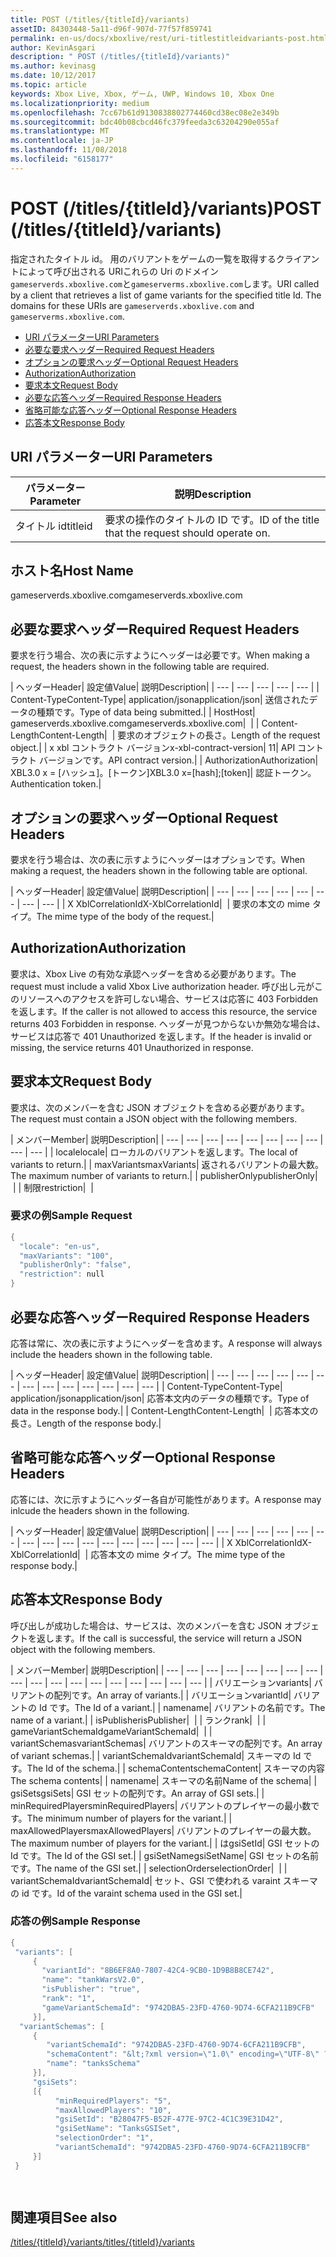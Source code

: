 ```yaml
---
title: POST (/titles/{titleId}/variants)
assetID: 84303448-5a11-d96f-907d-77f57f859741
permalink: en-us/docs/xboxlive/rest/uri-titlestitleidvariants-post.html
author: KevinAsgari
description: " POST (/titles/{titleId}/variants)"
ms.author: kevinasg
ms.date: 10/12/2017
ms.topic: article
keywords: Xbox Live, Xbox, ゲーム, UWP, Windows 10, Xbox One
ms.localizationpriority: medium
ms.openlocfilehash: 7cc67b61d9130838802774460cd38ec08e2e349b
ms.sourcegitcommit: bdc40b08cbcd46fc379feeda3c63204290e055af
ms.translationtype: MT
ms.contentlocale: ja-JP
ms.lasthandoff: 11/08/2018
ms.locfileid: "6158177"
---
```

# <a name="post-titlestitleidvariants"></a><span data-ttu-id="58cda-104">POST (/titles/{titleId}/variants)</span><span class="sxs-lookup"><span data-stu-id="58cda-104">POST (/titles/{titleId}/variants)</span></span>
<span data-ttu-id="58cda-105">指定されたタイトル id。 用のバリアントをゲームの一覧を取得するクライアントによって呼び出される URIこれらの Uri のドメイン`gameserverds.xboxlive.com`と`gameserverms.xboxlive.com`します。</span><span class="sxs-lookup"><span data-stu-id="58cda-105">URI called by a client that retrieves a list of game variants for the specified title Id. The domains for these URIs are `gameserverds.xboxlive.com` and `gameserverms.xboxlive.com`.</span></span>
 
  * [<span data-ttu-id="58cda-106">URI パラメーター</span><span class="sxs-lookup"><span data-stu-id="58cda-106">URI Parameters</span></span>](#ID4EZ)
  * [<span data-ttu-id="58cda-107">必要な要求ヘッダー</span><span class="sxs-lookup"><span data-stu-id="58cda-107">Required Request Headers</span></span>](#ID4EIB)
  * [<span data-ttu-id="58cda-108">オプションの要求ヘッダー</span><span class="sxs-lookup"><span data-stu-id="58cda-108">Optional Request Headers</span></span>](#ID4EED)
  * [<span data-ttu-id="58cda-109">Authorization</span><span class="sxs-lookup"><span data-stu-id="58cda-109">Authorization</span></span>](#ID4E3D)
  * [<span data-ttu-id="58cda-110">要求本文</span><span class="sxs-lookup"><span data-stu-id="58cda-110">Request Body</span></span>](#ID4EEE)
  * [<span data-ttu-id="58cda-111">必要な応答ヘッダー</span><span class="sxs-lookup"><span data-stu-id="58cda-111">Required Response Headers</span></span>](#ID4ELF)
  * [<span data-ttu-id="58cda-112">省略可能な応答ヘッダー</span><span class="sxs-lookup"><span data-stu-id="58cda-112">Optional Response Headers</span></span>](#ID4EMG)
  * [<span data-ttu-id="58cda-113">応答本文</span><span class="sxs-lookup"><span data-stu-id="58cda-113">Response Body</span></span>](#ID4EEH)
 
<a id="ID4EZ"></a>

 
## <a name="uri-parameters"></a><span data-ttu-id="58cda-114">URI パラメーター</span><span class="sxs-lookup"><span data-stu-id="58cda-114">URI Parameters</span></span>
 
| <span data-ttu-id="58cda-115">パラメーター</span><span class="sxs-lookup"><span data-stu-id="58cda-115">Parameter</span></span>| <span data-ttu-id="58cda-116">説明</span><span class="sxs-lookup"><span data-stu-id="58cda-116">Description</span></span>| 
| --- | --- | 
| <span data-ttu-id="58cda-117">タイトル id</span><span class="sxs-lookup"><span data-stu-id="58cda-117">titleid</span></span>| <span data-ttu-id="58cda-118">要求の操作のタイトルの ID です。</span><span class="sxs-lookup"><span data-stu-id="58cda-118">ID of the title that the request should operate on.</span></span>| 
  
<a id="ID5EG"></a>

 
## <a name="host-name"></a><span data-ttu-id="58cda-119">ホスト名</span><span class="sxs-lookup"><span data-stu-id="58cda-119">Host Name</span></span>

<span data-ttu-id="58cda-120">gameserverds.xboxlive.com</span><span class="sxs-lookup"><span data-stu-id="58cda-120">gameserverds.xboxlive.com</span></span>
 
<a id="ID4EIB"></a>

 
## <a name="required-request-headers"></a><span data-ttu-id="58cda-121">必要な要求ヘッダー</span><span class="sxs-lookup"><span data-stu-id="58cda-121">Required Request Headers</span></span>
 
<span data-ttu-id="58cda-122">要求を行う場合、次の表に示すようにヘッダーは必要です。</span><span class="sxs-lookup"><span data-stu-id="58cda-122">When making a request, the headers shown in the following table are required.</span></span>
 
| <span data-ttu-id="58cda-123">ヘッダー</span><span class="sxs-lookup"><span data-stu-id="58cda-123">Header</span></span>| <span data-ttu-id="58cda-124">設定値</span><span class="sxs-lookup"><span data-stu-id="58cda-124">Value</span></span>| <span data-ttu-id="58cda-125">説明</span><span class="sxs-lookup"><span data-stu-id="58cda-125">Description</span></span>| 
| --- | --- | --- | --- | --- | 
| <span data-ttu-id="58cda-126">Content-Type</span><span class="sxs-lookup"><span data-stu-id="58cda-126">Content-Type</span></span>| <span data-ttu-id="58cda-127">application/json</span><span class="sxs-lookup"><span data-stu-id="58cda-127">application/json</span></span>| <span data-ttu-id="58cda-128">送信されたデータの種類です。</span><span class="sxs-lookup"><span data-stu-id="58cda-128">Type of data being submitted.</span></span>| 
| <span data-ttu-id="58cda-129">Host</span><span class="sxs-lookup"><span data-stu-id="58cda-129">Host</span></span>| <span data-ttu-id="58cda-130">gameserverds.xboxlive.com</span><span class="sxs-lookup"><span data-stu-id="58cda-130">gameserverds.xboxlive.com</span></span>|  | 
| <span data-ttu-id="58cda-131">Content-Length</span><span class="sxs-lookup"><span data-stu-id="58cda-131">Content-Length</span></span>|  | <span data-ttu-id="58cda-132">要求のオブジェクトの長さ。</span><span class="sxs-lookup"><span data-stu-id="58cda-132">Length of the request object.</span></span>| 
| <span data-ttu-id="58cda-133">x xbl コントラクト バージョン</span><span class="sxs-lookup"><span data-stu-id="58cda-133">x-xbl-contract-version</span></span>| <span data-ttu-id="58cda-134">1</span><span class="sxs-lookup"><span data-stu-id="58cda-134">1</span></span>| <span data-ttu-id="58cda-135">API コントラクト バージョンです。</span><span class="sxs-lookup"><span data-stu-id="58cda-135">API contract version.</span></span>| 
| <span data-ttu-id="58cda-136">Authorization</span><span class="sxs-lookup"><span data-stu-id="58cda-136">Authorization</span></span>| <span data-ttu-id="58cda-137">XBL3.0 x = [ハッシュ]。[トークン]</span><span class="sxs-lookup"><span data-stu-id="58cda-137">XBL3.0 x=[hash];[token]</span></span>| <span data-ttu-id="58cda-138">認証トークン。</span><span class="sxs-lookup"><span data-stu-id="58cda-138">Authentication token.</span></span>| 
  
<a id="ID4EED"></a>

 
## <a name="optional-request-headers"></a><span data-ttu-id="58cda-139">オプションの要求ヘッダー</span><span class="sxs-lookup"><span data-stu-id="58cda-139">Optional Request Headers</span></span>
 
<span data-ttu-id="58cda-140">要求を行う場合は、次の表に示すようにヘッダーはオプションです。</span><span class="sxs-lookup"><span data-stu-id="58cda-140">When making a request, the headers shown in the following table are optional.</span></span>
 
| <span data-ttu-id="58cda-141">ヘッダー</span><span class="sxs-lookup"><span data-stu-id="58cda-141">Header</span></span>| <span data-ttu-id="58cda-142">設定値</span><span class="sxs-lookup"><span data-stu-id="58cda-142">Value</span></span>| <span data-ttu-id="58cda-143">説明</span><span class="sxs-lookup"><span data-stu-id="58cda-143">Description</span></span>| 
| --- | --- | --- | --- | --- | --- | --- | --- | 
| <span data-ttu-id="58cda-144">X XblCorrelationId</span><span class="sxs-lookup"><span data-stu-id="58cda-144">X-XblCorrelationId</span></span>|  | <span data-ttu-id="58cda-145">要求の本文の mime タイプ。</span><span class="sxs-lookup"><span data-stu-id="58cda-145">The mime type of the body of the request.</span></span>| 
  
<a id="ID4E3D"></a>

 
## <a name="authorization"></a><span data-ttu-id="58cda-146">Authorization</span><span class="sxs-lookup"><span data-stu-id="58cda-146">Authorization</span></span>

<span data-ttu-id="58cda-147">要求は、Xbox Live の有効な承認ヘッダーを含める必要があります。</span><span class="sxs-lookup"><span data-stu-id="58cda-147">The request must include a valid Xbox Live authorization header.</span></span> <span data-ttu-id="58cda-148">呼び出し元がこのリソースへのアクセスを許可しない場合、サービスは応答に 403 Forbidden を返します。</span><span class="sxs-lookup"><span data-stu-id="58cda-148">If the caller is not allowed to access this resource, the service returns 403 Forbidden in response.</span></span> <span data-ttu-id="58cda-149">ヘッダーが見つからないか無効な場合は、サービスは応答で 401 Unauthorized を返します。</span><span class="sxs-lookup"><span data-stu-id="58cda-149">If the header is invalid or missing, the service returns 401 Unauthorized in response.</span></span>
 
<a id="ID4EEE"></a>

 
## <a name="request-body"></a><span data-ttu-id="58cda-150">要求本文</span><span class="sxs-lookup"><span data-stu-id="58cda-150">Request Body</span></span>
 
<span data-ttu-id="58cda-151">要求は、次のメンバーを含む JSON オブジェクトを含める必要があります。</span><span class="sxs-lookup"><span data-stu-id="58cda-151">The request must contain a JSON object with the following members.</span></span>
 
| <span data-ttu-id="58cda-152">メンバー</span><span class="sxs-lookup"><span data-stu-id="58cda-152">Member</span></span>| <span data-ttu-id="58cda-153">説明</span><span class="sxs-lookup"><span data-stu-id="58cda-153">Description</span></span>| 
| --- | --- | --- | --- | --- | --- | --- | --- | --- | --- | 
| <span data-ttu-id="58cda-154">locale</span><span class="sxs-lookup"><span data-stu-id="58cda-154">locale</span></span>| <span data-ttu-id="58cda-155">ローカルのバリアントを返します。</span><span class="sxs-lookup"><span data-stu-id="58cda-155">The local of variants to return.</span></span>| 
| <span data-ttu-id="58cda-156">maxVariants</span><span class="sxs-lookup"><span data-stu-id="58cda-156">maxVariants</span></span>| <span data-ttu-id="58cda-157">返されるバリアントの最大数。</span><span class="sxs-lookup"><span data-stu-id="58cda-157">The maximum number of variants to return.</span></span>| 
| <span data-ttu-id="58cda-158">publisherOnly</span><span class="sxs-lookup"><span data-stu-id="58cda-158">publisherOnly</span></span>|  | 
| <span data-ttu-id="58cda-159">制限</span><span class="sxs-lookup"><span data-stu-id="58cda-159">restriction</span></span>|  | 
 
<a id="ID4EDF"></a>

 
### <a name="sample-request"></a><span data-ttu-id="58cda-160">要求の例</span><span class="sxs-lookup"><span data-stu-id="58cda-160">Sample Request</span></span>
 

```cpp
{
  "locale": "en-us",
  "maxVariants": "100",
  "publisherOnly": "false",
  "restriction": null
}

```

   
<a id="ID4ELF"></a>

 
## <a name="required-response-headers"></a><span data-ttu-id="58cda-161">必要な応答ヘッダー</span><span class="sxs-lookup"><span data-stu-id="58cda-161">Required Response Headers</span></span>
 
<span data-ttu-id="58cda-162">応答は常に、次の表に示すようにヘッダーを含めます。</span><span class="sxs-lookup"><span data-stu-id="58cda-162">A response will always include the headers shown in the following table.</span></span>
 
| <span data-ttu-id="58cda-163">ヘッダー</span><span class="sxs-lookup"><span data-stu-id="58cda-163">Header</span></span>| <span data-ttu-id="58cda-164">設定値</span><span class="sxs-lookup"><span data-stu-id="58cda-164">Value</span></span>| <span data-ttu-id="58cda-165">説明</span><span class="sxs-lookup"><span data-stu-id="58cda-165">Description</span></span>| 
| --- | --- | --- | --- | --- | --- | --- | --- | --- | --- | --- | --- | --- | 
| <span data-ttu-id="58cda-166">Content-Type</span><span class="sxs-lookup"><span data-stu-id="58cda-166">Content-Type</span></span>| <span data-ttu-id="58cda-167">application/json</span><span class="sxs-lookup"><span data-stu-id="58cda-167">application/json</span></span>| <span data-ttu-id="58cda-168">応答本文内のデータの種類です。</span><span class="sxs-lookup"><span data-stu-id="58cda-168">Type of data in the response body.</span></span>| 
| <span data-ttu-id="58cda-169">Content-Length</span><span class="sxs-lookup"><span data-stu-id="58cda-169">Content-Length</span></span>|  | <span data-ttu-id="58cda-170">応答本文の長さ。</span><span class="sxs-lookup"><span data-stu-id="58cda-170">Length of the response body.</span></span>| 
  
<a id="ID4EMG"></a>

 
## <a name="optional-response-headers"></a><span data-ttu-id="58cda-171">省略可能な応答ヘッダー</span><span class="sxs-lookup"><span data-stu-id="58cda-171">Optional Response Headers</span></span>
 
<span data-ttu-id="58cda-172">応答には、次に示すようにヘッダー各自が可能性があります。</span><span class="sxs-lookup"><span data-stu-id="58cda-172">A response may inlcude the headers shown in the following.</span></span>
 
| <span data-ttu-id="58cda-173">ヘッダー</span><span class="sxs-lookup"><span data-stu-id="58cda-173">Header</span></span>| <span data-ttu-id="58cda-174">設定値</span><span class="sxs-lookup"><span data-stu-id="58cda-174">Value</span></span>| <span data-ttu-id="58cda-175">説明</span><span class="sxs-lookup"><span data-stu-id="58cda-175">Description</span></span>| 
| --- | --- | --- | --- | --- | --- | --- | --- | --- | --- | --- | --- | --- | --- | --- | --- | 
| <span data-ttu-id="58cda-176">X XblCorrelationId</span><span class="sxs-lookup"><span data-stu-id="58cda-176">X-XblCorrelationId</span></span>|  | <span data-ttu-id="58cda-177">応答本文の mime タイプ。</span><span class="sxs-lookup"><span data-stu-id="58cda-177">The mime type of the response body.</span></span>| 
  
<a id="ID4EEH"></a>

 
## <a name="response-body"></a><span data-ttu-id="58cda-178">応答本文</span><span class="sxs-lookup"><span data-stu-id="58cda-178">Response Body</span></span>
 
<span data-ttu-id="58cda-179">呼び出しが成功した場合は、サービスは、次のメンバーを含む JSON オブジェクトを返します。</span><span class="sxs-lookup"><span data-stu-id="58cda-179">If the call is successful, the service will return a JSON object with the following members.</span></span>
 
| <span data-ttu-id="58cda-180">メンバー</span><span class="sxs-lookup"><span data-stu-id="58cda-180">Member</span></span>| <span data-ttu-id="58cda-181">説明</span><span class="sxs-lookup"><span data-stu-id="58cda-181">Description</span></span>| 
| --- | --- | --- | --- | --- | --- | --- | --- | --- | --- | --- | --- | --- | --- | --- | --- | --- | --- | 
| <span data-ttu-id="58cda-182">バリエーション</span><span class="sxs-lookup"><span data-stu-id="58cda-182">variants</span></span>| <span data-ttu-id="58cda-183">バリアントの配列です。</span><span class="sxs-lookup"><span data-stu-id="58cda-183">An array of variants.</span></span>| 
| <span data-ttu-id="58cda-184">バリエーション</span><span class="sxs-lookup"><span data-stu-id="58cda-184">variantId</span></span>| <span data-ttu-id="58cda-185">バリアントの Id です。</span><span class="sxs-lookup"><span data-stu-id="58cda-185">The Id of a variant.</span></span>| 
| <span data-ttu-id="58cda-186">name</span><span class="sxs-lookup"><span data-stu-id="58cda-186">name</span></span>| <span data-ttu-id="58cda-187">バリアントの名前です。</span><span class="sxs-lookup"><span data-stu-id="58cda-187">The name of a variant.</span></span>| 
| <span data-ttu-id="58cda-188">isPublisher</span><span class="sxs-lookup"><span data-stu-id="58cda-188">isPublisher</span></span>|  | 
| <span data-ttu-id="58cda-189">ランク</span><span class="sxs-lookup"><span data-stu-id="58cda-189">rank</span></span>|  | 
| <span data-ttu-id="58cda-190">gameVariantSchemaId</span><span class="sxs-lookup"><span data-stu-id="58cda-190">gameVariantSchemaId</span></span>|  | 
| <span data-ttu-id="58cda-191">variantSchemas</span><span class="sxs-lookup"><span data-stu-id="58cda-191">variantSchemas</span></span>| <span data-ttu-id="58cda-192">バリアントのスキーマの配列です。</span><span class="sxs-lookup"><span data-stu-id="58cda-192">An array of variant schemas.</span></span>| 
| <span data-ttu-id="58cda-193">variantSchemaId</span><span class="sxs-lookup"><span data-stu-id="58cda-193">variantSchemaId</span></span>| <span data-ttu-id="58cda-194">スキーマの Id です。</span><span class="sxs-lookup"><span data-stu-id="58cda-194">The Id of the schema.</span></span>| 
| <span data-ttu-id="58cda-195">schemaContent</span><span class="sxs-lookup"><span data-stu-id="58cda-195">schemaContent</span></span>| <span data-ttu-id="58cda-196">スキーマの内容</span><span class="sxs-lookup"><span data-stu-id="58cda-196">The schema contents</span></span>| 
| <span data-ttu-id="58cda-197">name</span><span class="sxs-lookup"><span data-stu-id="58cda-197">name</span></span>| <span data-ttu-id="58cda-198">スキーマの名前</span><span class="sxs-lookup"><span data-stu-id="58cda-198">Name of the schema</span></span>| 
| <span data-ttu-id="58cda-199">gsiSets</span><span class="sxs-lookup"><span data-stu-id="58cda-199">gsiSets</span></span>| <span data-ttu-id="58cda-200">GSI セットの配列です。</span><span class="sxs-lookup"><span data-stu-id="58cda-200">An array of GSI sets.</span></span>| 
| <span data-ttu-id="58cda-201">minRequiredPlayers</span><span class="sxs-lookup"><span data-stu-id="58cda-201">minRequiredPlayers</span></span>| <span data-ttu-id="58cda-202">バリアントのプレイヤーの最小数です。</span><span class="sxs-lookup"><span data-stu-id="58cda-202">The minimum number of players for the variant.</span></span>| 
| <span data-ttu-id="58cda-203">maxAllowedPlayers</span><span class="sxs-lookup"><span data-stu-id="58cda-203">maxAllowedPlayers</span></span>| <span data-ttu-id="58cda-204">バリアントのプレイヤーの最大数。</span><span class="sxs-lookup"><span data-stu-id="58cda-204">The maximum number of players for the variant.</span></span>| 
| <span data-ttu-id="58cda-205">は</span><span class="sxs-lookup"><span data-stu-id="58cda-205">gsiSetId</span></span>| <span data-ttu-id="58cda-206">GSI セットの Id です。</span><span class="sxs-lookup"><span data-stu-id="58cda-206">The Id of the GSI set.</span></span>| 
| <span data-ttu-id="58cda-207">gsiSetName</span><span class="sxs-lookup"><span data-stu-id="58cda-207">gsiSetName</span></span>| <span data-ttu-id="58cda-208">GSI セットの名前です。</span><span class="sxs-lookup"><span data-stu-id="58cda-208">The name of the GSI set.</span></span>| 
| <span data-ttu-id="58cda-209">selectionOrder</span><span class="sxs-lookup"><span data-stu-id="58cda-209">selectionOrder</span></span>|  | 
| <span data-ttu-id="58cda-210">variantSchemaId</span><span class="sxs-lookup"><span data-stu-id="58cda-210">variantSchemaId</span></span>| <span data-ttu-id="58cda-211">セット、GSI で使われる varaint スキーマの id です。</span><span class="sxs-lookup"><span data-stu-id="58cda-211">Id of the varaint schema used in the GSI set.</span></span>| 
 
<a id="ID4EYBAC"></a>

 
### <a name="sample-response"></a><span data-ttu-id="58cda-212">応答の例</span><span class="sxs-lookup"><span data-stu-id="58cda-212">Sample Response</span></span>
 

```cpp
{
 "variants": [
     { 
       "variantId": "8B6EF8A0-7807-42C4-9CB0-1D9B8B8CE742", 
       "name": "tankWarsV2.0",
       "isPublisher": "true",
       "rank": "1",
       "gameVariantSchemaId": "9742DBA5-23FD-4760-9D74-6CFA211B9CFB"
     }],
  "variantSchemas": [
     {
        "variantSchemaId": "9742DBA5-23FD-4760-9D74-6CFA211B9CFB",
        "schemaContent": "&lt;?xml version=\"1.0\" encoding=\"UTF-8\" ?>&lt;xs:schema xmlns:xs=\"http://www.w3.org/2001/XMLSchema\">&lt;xs:element name=\"root\">&lt;/xs:element>&lt;/xs:schema>"
        "name": "tanksSchema"
     }],
     "gsiSets":
     [{ 
          "minRequiredPlayers": "5", 
          "maxAllowedPlayers": "10", 
          "gsiSetId": "B28047F5-B52F-477E-97C2-4C1C39E31D42",
          "gsiSetName": "TanksGSISet",
          "selectionOrder": "1",
          "variantSchemaId": "9742DBA5-23FD-4760-9D74-6CFA211B9CFB"
     }]
 }

  

```

   
<a id="ID4ERCAC"></a>

 
## <a name="see-also"></a><span data-ttu-id="58cda-213">関連項目</span><span class="sxs-lookup"><span data-stu-id="58cda-213">See also</span></span>
 [<span data-ttu-id="58cda-214">/titles/{titleId}/variants</span><span class="sxs-lookup"><span data-stu-id="58cda-214">/titles/{titleId}/variants</span></span>](uri-titlestitleidvariants.md)

  